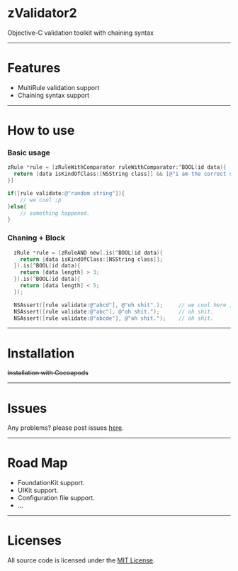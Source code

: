 # zValidator2
Objective-C validation toolkit with chaining syntax

---
# Features
- MultiRule validation support 
- Chaining syntax support

---
# How to use

### Basic usage
```Objective-C
zRule *rule = [zRuleWithComparator ruleWithComparator:^BOOL(id data){
  return [data isKindOfClass:[NSString class]] && [@"i am the correct string" isEqualToString:data];
}]

if([rule validate:@"random string"]){
    // we cool ;p
}else{
    // something happened.
}
```

### Chaning + Block
```Objective-C
  zRule *rule = [zRuleAND new].is(^BOOL(id data){
    return [data isKindOfClass:[NSString class]];
  }).is(^BOOL(id data){
    return [data length] > 3;
  }).is(^BOOL(id data){
    return [data length] < 5;
  });

  NSAssert([rule validate:@"abcd"], @"oh shit".);     // we cool here ;p
  NSAssert([rule validate:@"abc"], @"oh shit.");      // oh shit.
  NSAssert([rule validate:@"abcde"], @"oh shit.");    // oh shit.
```
  

---
# Installation
~~Installation with Cocoapods~~

---
# Issues
Any problems? please post issues [here](https://github.com/larryonline/zValidator2/issues).

---
# Road Map

- FoundationKit support.
- UIKit support.
- Configuration file support.
- ...

---
# Licenses
All source code is licensed under the [MIT License](https://raw.github.com/larryonline/zValidator2/master/LICENSE).
